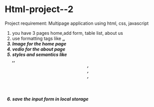 # Html-project--2
Project requirement:
Multipage application using html, css, javascript
1. you have 3 pages home,add form, table list, about us
2. use formatting tags like <b>,<em>,<strong>
3. Image for the home page 
4. vedio for the about page
5. styles and semantics like <div>,<span>,<header>,<footer>,<section>,<article>
6. save the input form in local storage
